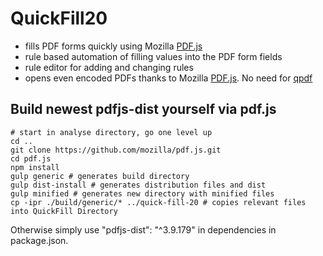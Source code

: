 # QuickFill20 
* fills PDF forms quickly using Mozilla [PDF.js](https://github.com/mozilla/pdf.js)
* rule based automation of filling values into the PDF form fields
* rule editor for adding and changing rules
* opens even encoded PDFs thanks to Mozilla [PDF.js](https://github.com/mozilla/pdf.js). No need for [qpdf](https://github.com/qpdf/qpdf)  

## Build newest pdfjs-dist yourself via pdf.js

```shell
# start in analyse directory, go one level up
cd ..
git clone https://github.com/mozilla/pdf.js.git
cd pdf.js
npm install
gulp generic # generates build directory
gulp dist-install # generates distribution files and dist
gulp minified # generates new directory with minified files
cp -ipr ./build/generic/* ../quick-fill-20 # copies relevant files into QuickFill Directory
```

Otherwise simply use "pdfjs-dist": "^3.9.179" in dependencies in package.json.